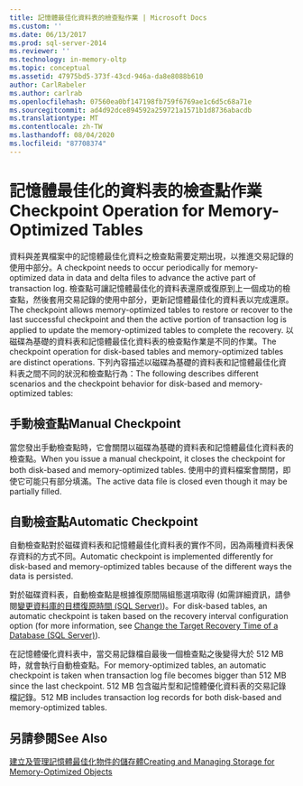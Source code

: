 ```yaml
---
title: 記憶體最佳化資料表的檢查點作業 | Microsoft Docs
ms.custom: ''
ms.date: 06/13/2017
ms.prod: sql-server-2014
ms.reviewer: ''
ms.technology: in-memory-oltp
ms.topic: conceptual
ms.assetid: 47975bd5-373f-43cd-946a-da8e8088b610
author: CarlRabeler
ms.author: carlrab
ms.openlocfilehash: 07560ea0bf147198fb759f6769ae1c6d5c68a71e
ms.sourcegitcommit: ad4d92dce894592a259721a1571b1d8736abacdb
ms.translationtype: MT
ms.contentlocale: zh-TW
ms.lasthandoff: 08/04/2020
ms.locfileid: "87708374"
---
```

# <a name="checkpoint-operation-for-memory-optimized-tables"></a><span data-ttu-id="382f2-102">記憶體最佳化的資料表的檢查點作業</span><span class="sxs-lookup"><span data-stu-id="382f2-102">Checkpoint Operation for Memory-Optimized Tables</span></span>
  <span data-ttu-id="382f2-103">資料與差異檔案中的記憶體最佳化資料之檢查點需要定期出現，以推進交易記錄的使用中部分。</span><span class="sxs-lookup"><span data-stu-id="382f2-103">A checkpoint needs to occur periodically for memory-optimized data in data and delta files to advance the active part of transaction log.</span></span> <span data-ttu-id="382f2-104">檢查點可讓記憶體最佳化的資料表還原或復原到上一個成功的檢查點，然後套用交易記錄的使用中部分，更新記憶體最佳化的資料表以完成還原。</span><span class="sxs-lookup"><span data-stu-id="382f2-104">The checkpoint allows memory-optimized tables to restore or recover to the last successful checkpoint and then the active portion of transaction log is applied to update the memory-optimized tables to complete the recovery.</span></span> <span data-ttu-id="382f2-105">以磁碟為基礎的資料表和記憶體最佳化資料表的檢查點作業是不同的作業。</span><span class="sxs-lookup"><span data-stu-id="382f2-105">The checkpoint operation for disk-based tables and memory-optimized tables are distinct operations.</span></span> <span data-ttu-id="382f2-106">下列內容描述以磁碟為基礎的資料表和記憶體最佳化資料表之間不同的狀況和檢查點行為：</span><span class="sxs-lookup"><span data-stu-id="382f2-106">The following describes different scenarios and the checkpoint behavior for disk-based and memory-optimized tables:</span></span>  
  
## <a name="manual-checkpoint"></a><span data-ttu-id="382f2-107">手動檢查點</span><span class="sxs-lookup"><span data-stu-id="382f2-107">Manual Checkpoint</span></span>  
 <span data-ttu-id="382f2-108">當您發出手動檢查點時，它會關閉以磁碟為基礎的資料表和記憶體最佳化資料表的檢查點。</span><span class="sxs-lookup"><span data-stu-id="382f2-108">When you issue a manual checkpoint, it closes the checkpoint for both disk-based and memory-optimized tables.</span></span> <span data-ttu-id="382f2-109">使用中的資料檔案會關閉，即使它可能只有部分填滿。</span><span class="sxs-lookup"><span data-stu-id="382f2-109">The active data file is closed even though it may be partially filled.</span></span>  
  
## <a name="automatic-checkpoint"></a><span data-ttu-id="382f2-110">自動檢查點</span><span class="sxs-lookup"><span data-stu-id="382f2-110">Automatic Checkpoint</span></span>  
 <span data-ttu-id="382f2-111">自動檢查點對於磁碟資料表和記憶體最佳化資料表的實作不同，因為兩種資料表保存資料的方式不同。</span><span class="sxs-lookup"><span data-stu-id="382f2-111">Automatic checkpoint is implemented differently for disk-based and memory-optimized tables because of the different ways the data is persisted.</span></span>  
  
 <span data-ttu-id="382f2-112">對於磁碟資料表，自動檢查點是根據復原間隔組態選項取得 (如需詳細資訊，請參閱[變更資料庫的目標復原時間 &#40;SQL Server&#41;](../logs/change-the-target-recovery-time-of-a-database-sql-server.md))。</span><span class="sxs-lookup"><span data-stu-id="382f2-112">For disk-based tables, an automatic checkpoint is taken based on the recovery interval configuration option (for more information, see [Change the Target Recovery Time of a Database &#40;SQL Server&#41;](../logs/change-the-target-recovery-time-of-a-database-sql-server.md)).</span></span>  
  
 <span data-ttu-id="382f2-113">在記憶體優化資料表中，當交易記錄檔自最後一個檢查點之後變得大於 512 MB 時，就會執行自動檢查點。</span><span class="sxs-lookup"><span data-stu-id="382f2-113">For memory-optimized tables, an automatic checkpoint is taken when transaction log file becomes bigger than 512 MB since the last checkpoint.</span></span> <span data-ttu-id="382f2-114">512 MB 包含磁片型和記憶體優化資料表的交易記錄檔記錄。</span><span class="sxs-lookup"><span data-stu-id="382f2-114">512 MB includes transaction log records for both disk-based and memory-optimized tables.</span></span>  
  
## <a name="see-also"></a><span data-ttu-id="382f2-115">另請參閱</span><span class="sxs-lookup"><span data-stu-id="382f2-115">See Also</span></span>  
 [<span data-ttu-id="382f2-116">建立及管理記憶體最佳化物件的儲存體</span><span class="sxs-lookup"><span data-stu-id="382f2-116">Creating and Managing Storage for Memory-Optimized Objects</span></span>](creating-and-managing-storage-for-memory-optimized-objects.md)  
  
  
